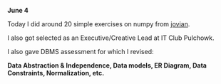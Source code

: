 **June 4**

Today I did around 20 simple exercises on numpy from  [jovian](http://jovian.ml).

I also got selected as an Executive/Creative Lead at IT Club Pulchowk.

I also gave DBMS assessment for which I revised:

**Data Abstraction & Independence, Data models, ER Diagram, Data Constraints, Normalization, etc.**